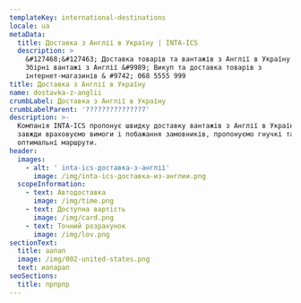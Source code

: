 ```yaml
---
templateKey: international-destinations
locale: ua
metaData:
  title: Доставка з Англії в Україну | INTA-ICS
  description: >
    &#127468;&#127463; Доставка товарів та вантажів з Англії в Україну &#9989;
    Збірні вантажі з Англії &#9989; Викуп та доставка товарів з
    інтернет-магазинів & #9742; 068 5555 999
title: Доставка з Англії в Україну
name: dostavka-z-anglii
crumbLabel: Доставка з Англії в Україну
crumbLabelParent: '??????????????7'
description: >-
  Компанія INTA-ICS пропонує швидку доставку вантажів з Англії в Україну. Ми
  завжди враховуємо вимоги і побажання замовників, пропонуємо гнучкі тарифи і
  оптимальні маршрути.
header:
  images:
    - alt: ' inta-ics-доставка-з-англії'
      image: /img/inta-ics-доставка-из-англии.png
  scopeInformation:
    - text: Автодоставка
      image: /img/time.png
    - text: Доступна вартість
      image: /img/card.png
    - text: Точний розрахунок
      image: /img/lov.png
sectionText:
  title: аапап
  image: /img/002-united-states.png
  text: иапарап
seoSections:
  title: прпрпр
---
```

